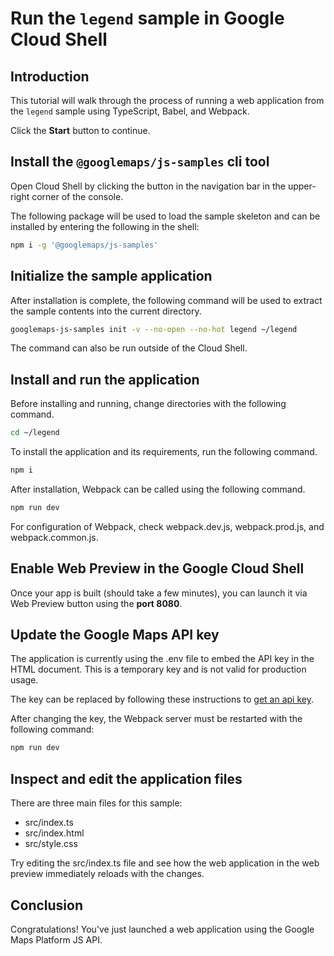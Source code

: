 # Run the `legend` sample in Google Cloud Shell

<walkthrough-tutorial-duration duration="10"/>

## Introduction

This tutorial will walk through the process of running a web application from
the `legend` sample using TypeScript, Babel, and Webpack.

Click the **Start** button to continue.

## Install the `@googlemaps/js-samples` cli tool

Open Cloud Shell by clicking the
<walkthrough-cloud-shell-icon></walkthrough-cloud-shell-icon> button in the
navigation bar in the upper-right corner of the console.

The following package will be used to load the sample skeleton and can be
installed by entering the following in the shell:

```bash
npm i -g '@googlemaps/js-samples'
```

## Initialize the sample application

After installation is complete, the following command will be used to extract
the sample contents into the current directory.

```bash
googlemaps-js-samples init -v --no-open --no-hot legend ~/legend
```

The command can also be run outside of the Cloud Shell.

## Install and run the application

Before installing and running, change directories with the following command.

```bash
cd ~/legend
```

To install the application and its requirements, run the following command.

```bash
npm i
```

After installation, Webpack can be called using the following command.

```bash
npm run dev
```

For configuration of Webpack, check
<walkthrough-editor-open-file filePath="~/legend/webpack.dev.js">webpack.dev.js</walkthrough-editor-open-file>,
<walkthrough-editor-open-file filePath="~/legend/webpack.prod.js">webpack.prod.js</walkthrough-editor-open-file>,
and
<walkthrough-editor-open-file filePath="~/legend/webpack.common.js">webpack.common.js</walkthrough-editor-open-file>.

## Enable Web Preview in the Google Cloud Shell

Once your app is built (should take a few minutes), you can launch it via
<walkthrough-spotlight-pointer target="cloudshell" spotlightId="devshell-web-preview-button">Web
Preview button</walkthrough-spotlight-pointer> using the **port 8080**.

## Update the Google Maps API key

The application is currently using the
<walkthrough-editor-open-file filePath="~/legend/.env">.env</walkthrough-editor-open-file>
file to embed the API key in the HTML document. This is a temporary key and is
not valid for production usage.

The key can be replaced by following these instructions to
[get an api key](https://developers.google.com/maps/documentation/javascript/get-api-key).

After changing the key, the Webpack server must be restarted with the following
command:

```bash
npm run dev
```

## Inspect and edit the application files

There are three main files for this sample:

*   <walkthrough-editor-open-file filePath="~/legend/src/index.ts">src/index.ts</walkthrough-editor-open-file>
*   <walkthrough-editor-open-file filePath="~/legend/src/index.html">src/index.html</walkthrough-editor-open-file>
*   <walkthrough-editor-open-file filePath="~/legend/src/style.css">src/style.css</walkthrough-editor-open-file>

Try editing the <walkthrough-editor-open-file filePath="~/legend/src/index.ts">src/index.ts</walkthrough-editor-open-file> file and see how the web application in the web preview immediately reloads with the changes.

## Conclusion

<walkthrough-conclusion-trophy></walkthrough-conclusion-trophy>

Congratulations! You've just launched a web application using the Google Maps
Platform JS API.
